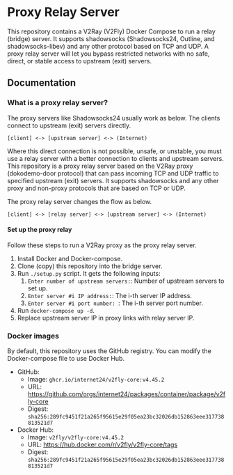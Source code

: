 # Proxy Relay Server

This repository contains a V2Ray (V2Fly) Docker Compose to run a relay (bridge) server.
It supports shadowsocks (Shadowsocks24, Outline, and shadowsocks-libev) and any other protocol based on TCP and UDP.
A proxy relay server will let you bypass restricted networks with no safe, direct, or stable access to upstream (exit)
servers.

## Documentation

### What is a proxy relay server?

The proxy servers like Shadowsocks24 usually work as below.
The clients connect to upstream (exit) servers directly.

```
[client] <-> [upstream server] <-> (Internet)
```

Where this direct connection is not possible, unsafe, or unstable, you must use a relay server with a better connection
to clients and upstream servers.
This repository is a proxy relay server based on the V2Ray proxy (dokodemo-door protocol) that can pass incoming TCP and
UDP traffic to specified upstream (exit) servers.
It supports shadowsocks and any other proxy and non-proxy protocols that are based on TCP or UDP.

The proxy relay server changes the flow as below.

```
[client] <-> [relay server] <-> [upstream server] <-> (Internet)
```

#### Set up the proxy relay

Follow these steps to run a V2Ray proxy as the proxy relay server.

1. Install Docker and Docker-compose.
2. Clone (copy) this repository into the bridge server.
3. Run `./setup.py` script. It gets the following inputs:
    1. `Enter number of upstream servers:`: Number of upstream servers to set up.
    2. `Enter server #i IP address:`: The i-th server IP address.
    3. `Enter server #i port number: `: The i-th server port number.
4. Run `docker-compose up -d`.
5. Replace upstream server IP in proxy links with relay server IP.

### Docker images

By default, this repository uses the GitHub registry.
You can modify the Docker-compose file to use Docker Hub.

* GitHub:
    * Image: ```ghcr.io/internet24/v2fly-core:v4.45.2```
    * URL: https://github.com/orgs/internet24/packages/container/package/v2fly-core
    * Digest: `sha256:289fc9451f21a265f95615e29f05ea23bc32026db152863eee317738813521d7`
* Docker Hub:
    * Image: ```v2fly/v2fly-core:v4.45.2```
    * URL: https://hub.docker.com/r/v2fly/v2fly-core/tags
    * Digest: `sha256:289fc9451f21a265f95615e29f05ea23bc32026db152863eee317738813521d7`
